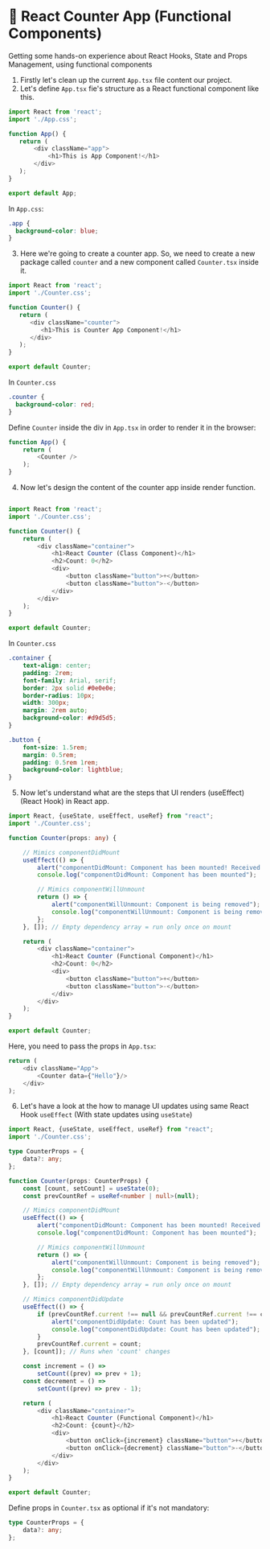 # 🚀 React Counter App (Functional Components)
Getting some hands-on experience about React Hooks, State and Props Management, using functional components

1. Firstly let's clean up the current `App.tsx` file content our project.
2. Let's define `App.tsx` fie's structure as a React functional component like this.
 ```typescript jsx
import React from 'react';
import './App.css';

function App() {
    return (
        <div className="app">
            <h1>This is App Component!</h1>
        </div>
    );
}

export default App;
```
In `App.css`:
```css
.app {
  background-color: blue;
}
```

3. Here we're going to create a counter app. So, we need to create a new package called `counter` and a new component called `Counter.tsx` inside it.
```typescript jsx
import React from 'react';
import './Counter.css';

function Counter() {
   return (
      <div className="counter">
         <h1>This is Counter App Component!</h1>
      </div>
   );
}

export default Counter;
```
In `Counter.css`
```css
.counter {
  background-color: red;
}
```

Define `Counter` inside the div in `App.tsx` in order to render it in the browser:
```typescript jsx
function App() {
    return (
        <Counter />
    );
}
```

4. Now let's design the content of the counter app inside render function.
```typescript jsx

import React from 'react';
import './Counter.css';

function Counter() {
    return (
        <div className="container">
            <h1>React Counter (Class Component)</h1>
            <h2>Count: 0</h2>
            <div>
                <button className="button">+</button>
                <button className="button">-</button>
            </div>
        </div>
    );
}

export default Counter;
```

In `Counter.css`
```css
.container {
    text-align: center;
    padding: 2rem;
    font-family: Arial, serif;
    border: 2px solid #0e0e0e;
    border-radius: 10px;
    width: 300px;
    margin: 2rem auto;
    background-color: #d9d5d5;
}

.button {
    font-size: 1.5rem;
    margin: 0.5rem;
    padding: 0.5rem 1rem;
    background-color: lightblue;
}
```

5. Now let's understand what are the steps that UI renders (useEffect) (React Hook) in React app.
```typescript jsx
import React, {useState, useEffect, useRef} from "react";
import './Counter.css';

function Counter(props: any) {

    // Mimics componentDidMount
    useEffect(() => {
        alert("componentDidMount: Component has been mounted! Received Props: " + props.data);
        console.log("componentDidMount: Component has been mounted");

        // Mimics componentWillUnmount
        return () => {
            alert("componentWillUnmount: Component is being removed");
            console.log("componentWillUnmount: Component is being removed");
        };
    }, []); // Empty dependency array = run only once on mount

    return (
        <div className="container">
            <h1>React Counter (Functional Component)</h1>
            <h2>Count: 0</h2>
            <div>
                <button className="button">+</button>
                <button className="button">-</button>
            </div>
        </div>
    );
}

export default Counter;
```

Here, you need to pass the props in `App.tsx`:
```typescript jsx
return (
    <div className="App">
        <Counter data={"Hello"}/>
    </div>
);
```

6. Let's have a look at the how to manage UI updates using same React Hook `useEffect` (With state updates using `useState`)
```typescript jsx
import React, {useState, useEffect, useRef} from "react";
import './Counter.css';

type CounterProps = {
    data?: any;
};

function Counter(props: CounterProps) {
    const [count, setCount] = useState(0);
    const prevCountRef = useRef<number | null>(null);

    // Mimics componentDidMount
    useEffect(() => {
        alert("componentDidMount: Component has been mounted! Received Props: " + props.data);
        console.log("componentDidMount: Component has been mounted");

        // Mimics componentWillUnmount
        return () => {
            alert("componentWillUnmount: Component is being removed");
            console.log("componentWillUnmount: Component is being removed");
        };
    }, []); // Empty dependency array = run only once on mount

    // Mimics componentDidUpdate
    useEffect(() => {
        if (prevCountRef.current !== null && prevCountRef.current !== count) {
            alert("componentDidUpdate: Count has been updated");
            console.log("componentDidUpdate: Count has been updated");
        }
        prevCountRef.current = count;
    }, [count]); // Runs when 'count' changes

    const increment = () =>
        setCount((prev) => prev + 1);
    const decrement = () =>
        setCount((prev) => prev - 1);

    return (
        <div className="container">
            <h1>React Counter (Functional Component)</h1>
            <h2>Count: {count}</h2>
            <div>
                <button onClick={increment} className="button">+</button>
                <button onClick={decrement} className="button">-</button>
            </div>
        </div>
    );
}

export default Counter;
```

Define props in `Counter.tsx` as optional if it's not mandatory:

```typescript jsx
type CounterProps = {
    data?: any;
};
```
